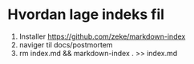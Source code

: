 # Hvordan lage indeks fil

1. Installer https://github.com/zeke/markdown-index 
2. naviger til docs/postmortem
3. rm index.md && markdown-index . >> index.md
